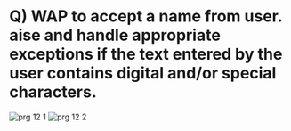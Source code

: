 # Q) WAP to accept a name from user. aise and handle appropriate exceptions if the text entered by the user contains digital and/or special characters.
![prg 12 1](https://github.com/user-attachments/assets/271dd00c-2bfc-442b-8f64-48621711ea17)
![prg 12 2](https://github.com/user-attachments/assets/832d5c8f-95f4-4697-942b-d43d81ec7a62)
